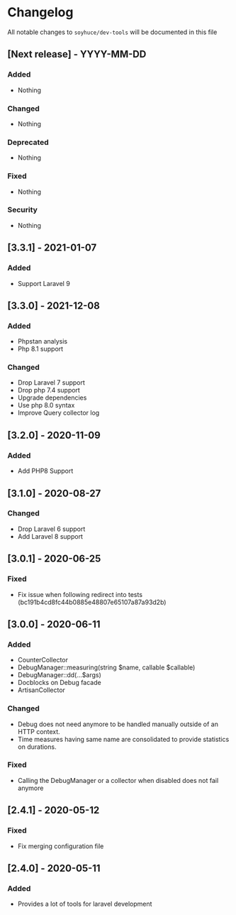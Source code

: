 # Changelog

All notable changes to `soyhuce/dev-tools` will be documented in this file

## [Next release] - YYYY-MM-DD

### Added

- Nothing

### Changed

- Nothing

### Deprecated

- Nothing

### Fixed

- Nothing

### Security

- Nothing

## [3.3.1] - 2021-01-07

### Added

- Support Laravel 9

## [3.3.0] - 2021-12-08

### Added

- Phpstan analysis
- Php 8.1 support

### Changed

- Drop Laravel 7 support
- Drop php 7.4 support
- Upgrade dependencies
- Use php 8.0 syntax
- Improve Query collector log

## [3.2.0] - 2020-11-09

### Added

- Add PHP8 Support

## [3.1.0] - 2020-08-27

### Changed
- Drop Laravel 6 support
- Add Laravel 8 support

## [3.0.1] - 2020-06-25

### Fixed
- Fix issue when following redirect into tests (bc191b4cd8fc44b0885e48807e65107a87a93d2b)

## [3.0.0] - 2020-06-11

### Added

- CounterCollector
- DebugManager::measuring(string $name, callable $callable)
- DebugManager::dd(...$args)
- Docblocks on Debug facade
- ArtisanCollector

### Changed

- Debug does not need anymore to be handled manually outside of an HTTP context. 
- Time measures having same name are consolidated to provide statistics on durations. 

### Fixed

- Calling the DebugManager or a collector when disabled does not fail anymore

## [2.4.1] - 2020-05-12

### Fixed

- Fix merging configuration file

## [2.4.0] - 2020-05-11

### Added

- Provides a lot of tools for laravel development
